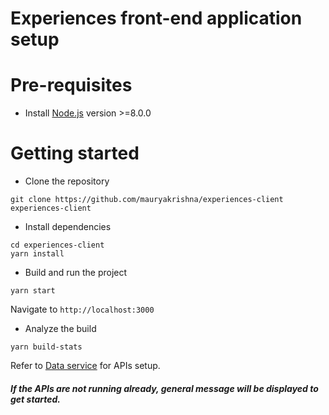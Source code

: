 
# Experiences front-end application setup

# Pre-requisites
- Install [Node.js](https://nodejs.org/en/) version >=8.0.0


# Getting started
- Clone the repository
```
git clone https://github.com/mauryakrishna/experiences-client experiences-client
```
- Install dependencies
```
cd experiences-client
yarn install
```
- Build and run the project
```
yarn start
```
  Navigate to `http://localhost:3000`

- Analyze the build
```
yarn build-stats
```

Refer to [Data service](https://github.com/mauryakrishna/experiences-data-service) for APIs setup.

 ##### If the APIs are not running already, general message will be displayed to get started.